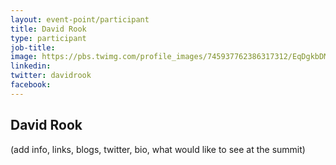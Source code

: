 ```yaml
---
layout: event-point/participant
title: David Rook
type: participant
job-title:
image: https://pbs.twimg.com/profile_images/745937762386317312/EqDgkbDM_400x400.jpg
linkedin:
twitter: davidrook
facebook:
---
```


## David Rook

(add info, links, blogs, twitter, bio, what would like to see at the summit)
